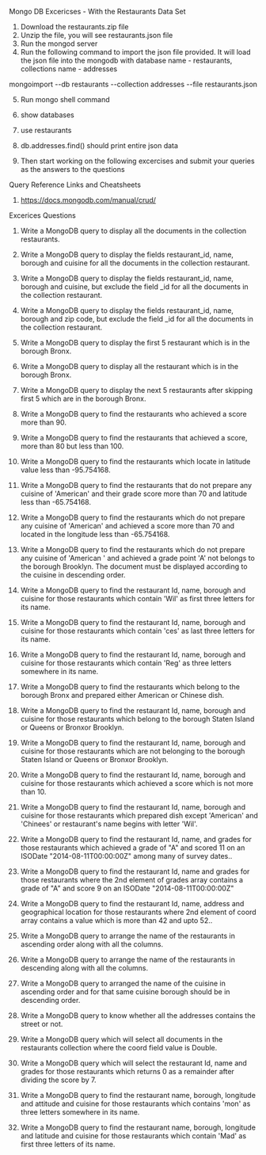 Mongo DB Excericses - With the Restaurants Data Set


1. Download the restaurants.zip file
2. Unzip the file, you will see restaurants.json file
3. Run the mongod server
4. Run the following command to import the json file provided. It will load the json file into the mongodb
with database name - restaurants, collections name - addresses

mongoimport --db restaurants --collection addresses --file restaurants.json

5. Run mongo shell command
6. show databases
7. use restaurants
8. db.addresses.find() should print entire json data

9. Then start working on the following excercises and submit your queries as the answers to the questions

Query Reference Links and Cheatsheets

1. https://docs.mongodb.com/manual/crud/


Excerices Questions

1. Write a MongoDB query to display all the documents in the collection restaurants.

2. Write a MongoDB query to display the fields restaurant_id, name, borough and cuisine for all the documents in the collection restaurant.

3. Write a MongoDB query to display the fields restaurant_id, name, borough and cuisine, but exclude the field _id for all the documents 
in the collection restaurant.

4. Write a MongoDB query to display the fields restaurant_id, name, borough and zip code, but exclude the field _id for all the documents in the 
collection restaurant.

5.  Write a MongoDB query to display the first 5 restaurant which is in the borough Bronx. 

6. Write a MongoDB query to display all the restaurant which is in the borough Bronx.

7. Write a MongoDB query to display the next 5 restaurants after skipping first 5 which are in the borough Bronx.

8. Write a MongoDB query to find the restaurants who achieved a score more than 90.

9. Write a MongoDB query to find the restaurants that achieved a score, more than 80 but less than 100.

10. Write a MongoDB query to find the restaurants which locate in latitude value less than -95.754168. 

11. Write a MongoDB query to find the restaurants that do not prepare any cuisine of 'American' and their grade score more than 70 and latitude less than -65.754168. 

12. Write a MongoDB query to find the restaurants which do not prepare any cuisine of 'American' and achieved a score more than 70 and located in the longitude less than -65.754168.

13. Write a MongoDB query to find the restaurants which do not prepare any cuisine of 'American ' and achieved a grade point 'A' not belongs to the borough Brooklyn. 
The document must be displayed according to the cuisine in descending order.

14.  Write a MongoDB query to find the restaurant Id, name, borough and cuisine for those restaurants which contain 'Wil' as first three letters for its name.

15. Write a MongoDB query to find the restaurant Id, name, borough and cuisine for those restaurants which contain 'ces' as last three letters for its name. 

16. Write a MongoDB query to find the restaurant Id, name, borough and cuisine for those restaurants which contain 'Reg' as three letters somewhere in its name.

17.  Write a MongoDB query to find the restaurants which belong to the borough Bronx and prepared either American or Chinese dish.

18. Write a MongoDB query to find the restaurant Id, name, borough and cuisine for those restaurants which belong to the borough Staten Island or Queens or Bronxor Brooklyn. 

19.  Write a MongoDB query to find the restaurant Id, name, borough and cuisine for those restaurants which are not belonging to the borough Staten Island or Queens or Bronxor Brooklyn.

20. Write a MongoDB query to find the restaurant Id, name, borough and cuisine for those restaurants which achieved a score which is not more than 10. 

21. Write a MongoDB query to find the restaurant Id, name, borough and cuisine for those restaurants which prepared dish except 'American' and 'Chinees' or restaurant's name begins with letter 'Wil'.

22. Write a MongoDB query to find the restaurant Id, name, and grades for those restaurants which achieved a grade of "A" and scored 11 on an ISODate "2014-08-11T00:00:00Z" among many of survey dates..

23.  Write a MongoDB query to find the restaurant Id, name and grades for those restaurants where the 2nd element of grades array contains a grade of "A" and score 9 on an ISODate "2014-08-11T00:00:00Z"

24. Write a MongoDB query to find the restaurant Id, name, address and geographical location for those restaurants where 2nd element of coord array contains a value which is more than 42 and upto 52..

25. Write a MongoDB query to arrange the name of the restaurants in ascending order along with all the columns. 

26. Write a MongoDB query to arrange the name of the restaurants in descending along with all the columns.

27. Write a MongoDB query to arranged the name of the cuisine in ascending order and for that same cuisine borough should be in descending order.

28. Write a MongoDB query to know whether all the addresses contains the street or not. 

29. Write a MongoDB query which will select all documents in the restaurants collection where the coord field value is Double.

30.  Write a MongoDB query which will select the restaurant Id, name and grades for those restaurants which returns 0 as a remainder after dividing the score by 7.

31. Write a MongoDB query to find the restaurant name, borough, longitude and attitude and cuisine for those restaurants which contains 'mon' as three letters somewhere in its name.

32. Write a MongoDB query to find the restaurant name, borough, longitude and latitude and cuisine for those restaurants which contain 'Mad' as first three letters of its name.
